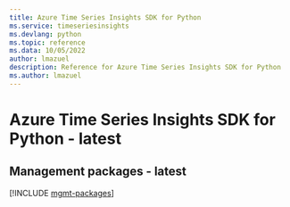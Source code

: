 ```yaml
---
title: Azure Time Series Insights SDK for Python
ms.service: timeseriesinsights
ms.devlang: python
ms.topic: reference
ms.data: 10/05/2022
author: lmazuel
description: Reference for Azure Time Series Insights SDK for Python
ms.author: lmazuel
---
```

# Azure Time Series Insights SDK for Python - latest

## Management packages - latest
[!INCLUDE [mgmt-packages](time-series-insights-mgmt-index.md)]
